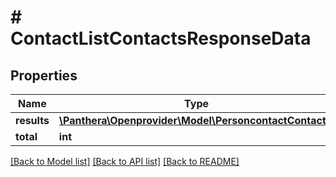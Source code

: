 # # ContactListContactsResponseData

## Properties

Name | Type | Description | Notes
------------ | ------------- | ------------- | -------------
**results** | [**\Panthera\Openprovider\Model\PersoncontactContact[]**](PersoncontactContact.md) |  | [optional]
**total** | **int** |  | [optional]

[[Back to Model list]](../../README.md#models) [[Back to API list]](../../README.md#endpoints) [[Back to README]](../../README.md)

